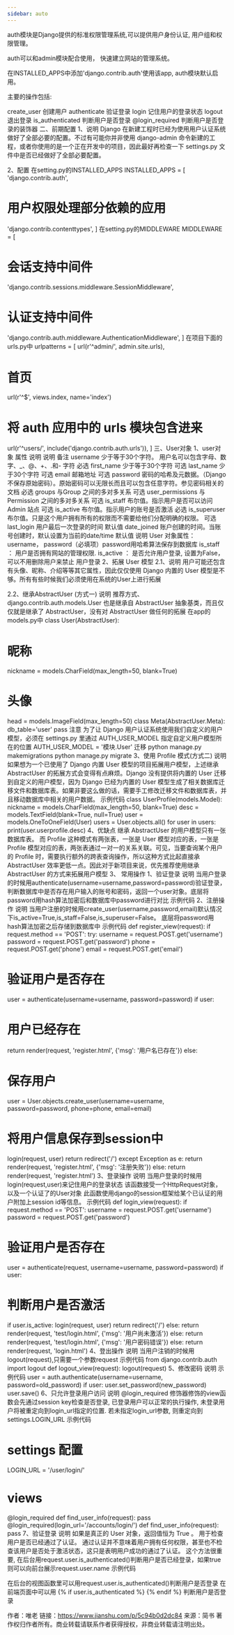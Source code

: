 ```yaml
---
sidebar: auto
---
```

auth模块是Django提供的标准权限管理系统,可以提供用户身份认证, 用户组和权限管理。

auth可以和admin模块配合使用， 快速建立网站的管理系统。

在INSTALLED_APPS中添加'django.contrib.auth'使用该app, auth模块默认启用。

主要的操作包括:

create_user 创建用户
authenticate 验证登录
login 记住用户的登录状态
logout 退出登录
is_authenticated 判断用户是否登录
@login_required 判断用户是否登录的装饰器
二、前期配置
1、说明
Django 在新建工程时已经为使用用户认证系统做好了全部必要的配置。不过有可能你并非使用 django-admin 命令新建的工程，或者你使用的是一个正在开发中的项目，因此最好再检查一下 settings.py 文件中是否已经做好了全部必要配置。

2、配置
在setting.py的INSTALLED_APPS
INSTALLED_APPS = [
'django.contrib.auth',   
# 用户权限处理部分依赖的应用    
'django.contrib.contenttypes',
]
在setting.py的MIDDLEWARE
MIDDLEWARE = [
# 会话支持中间件
'django.contrib.sessions.middleware.SessionMiddleware',
# 认证支持中间件
'django.contrib.auth.middleware.AuthenticationMiddleware',
]
在项目下面的urls.py中
urlpatterns = [
url(r'^admin/', admin.site.urls),
# 首页
url(r'^$', views.index, name='index')
# 将 auth 应用中的 urls 模块包含进来
url(r'^users/', include('django.contrib.auth.urls')),
]
三、User对象
1、user对象
属性
说明	说明	备注
username	少于等于30个字符。 用户名可以包含字母、数字、_、@、+、.和- 字符	必选
first_name	少于等于30个字符	可选
last_name	少于30个字符	可选
email	邮箱地址	可选
password	密码的哈希及元数据。（Django 不保存原始密码）。原始密码可以无限长而且可以包含任意字符。参见密码相关的文档	必选
groups	与Group 之间的多对多关系	可选
user_permissions	与Permission 之间的多对多关系	可选
is_staff	布尔值。指示用户是否可以访问Admin 站点	可选
is_active	布尔值。指示用户的账号是否激活	必选
is_superuser	布尔值。只是这个用户拥有所有的权限而不需要给他们分配明确的权限。	可选
last_login	用户最后一次登录的时间	默认值
date_joined	账户创建的时间。当账号创建时，默认设置为当前的date/time	默认值
说明
User 对象属性：username， password（必填项）password用哈希算法保存到数据库
is_staff ： 用户是否拥有网站的管理权限.
is_active ： 是否允许用户登录, 设置为False，可以不用删除用户来禁止 用户登录
2、拓展 User 模型
2.1、说明
用户可能还包含有头像、昵称、介绍等等其它属性，因此仅仅使用 Django 内置的 User 模型是不够。所有有些时候我们必须使用在系统的User上进行拓展

2.2、继承AbstractUser (方式一)
说明
推荐方式、django.contrib.auth.models.User 也是继承自 AbstractUser 抽象基类，而且仅仅就是继承了 AbstractUser，没有对 AbstractUser 做任何的拓展
在app的models.py中
class User(AbstractUser):
# 昵称
nickname = models.CharField(max_length=50, blank=True)
# 头像
head = models.ImageField(max_length=50)
class Meta(AbstractUser.Meta):
db_table='user'
pass
注意
为了让 Django 用户认证系统使用我们自定义的用户模型，必须在 settings.py 里通过 AUTH_USER_MODEL 指定自定义用户模型所在的位置
AUTH_USER_MODEL = '模块.User'
迁移
python manage.py makemigrations
python manage.py migrate
3、使用 Profile 模式(方式二)
说明
如果想为一个已使用了 Django 内置 User 模型的项目拓展用户模型，上述继承 AbstractUser 的拓展方式会变得有点麻烦。Django 没有提供将内置的 User 迁移到自定义的用户模型，因为 Django 已经为内置的 User 模型生成了相关数据库迁移文件和数据库表。如果非要这么做的话，需要手工修改迁移文件和数据库表，并且移动数据库中相关的用户数据。
示例代码
class UserProfile(models.Model):
nickname = models.CharField(max_length=50, blank=True)
desc = models.TextField(blank=True, null=True)
user = models.OneToOneField(User)
users = User.objects.all()
for user in users:
print(user.userprofile.desc)
4、优缺点
继承 AbstractUser 的用户模型只有一张数据库表。
而 Profile 这种模式有两张表，一张是 User 模型对应的表，一张是 Profile 模型对应的表，两张表通过一对一的关系关联。可见，当要查询某个用户的 Profile 时，需要执行额外的跨表查询操作，所以这种方式比起直接承AbstractUser 效率更低一点。因此对于新项目来说，优先推荐使用继承 AbstractUser 的方式来拓展用户模型
3、 常用操作
1、验证登录
说明
当用户登录的时候用authenticate(username=username,password=password)验证登录，判断数据库中是否存在用户输入的账号和密码，返回一个user对象。底层将password用hash算法加密后和数据库中password进行对比
示例代码
2、注册操作
说明
当用户注册的时候用create_user(username,password,email)默认情况下is_active=True,is_staff=False,is_superuser=False。
底层将password用hash算法加密之后存储到数据库中
示例代码
def register_view(request):
if request.method == 'POST':
try:
username = request.POST.get('username')
password = request.POST.get('password')
phone = request.POST.get('phone')
email = request.POST.get('email')
# 验证用户是否存在
user = authenticate(username=username, password=password)
if user:
# 用户已经存在
return render(request, 'register.html', {'msg': '用户名已存在'})
else:
# 保存用户
user = User.objects.create_user(username=username,
password=password,
phone=phone,
email=email)
# 将用户信息保存到session中
login(request, user)
return redirect('/')
except Exception as e:
return render(request, 'register.html', {'msg': '注册失败'})
else:
return render(request, 'register.html')
3、登录操作
说明
当用户登录的时候用login(request,user)来记住用户的登录状态
该函数接受一个HttpRequest对象，以及一个认证了的User对象
此函数使用django的session框架给某个已认证的用户附加上session id等信息。
示例代码
def login_view(request):
if request.method == 'POST':
username = request.POST.get('username')
password = request.POST.get('password')
# 验证用户是否存在
user = authenticate(request, username=username, password=password)
if user:
# 判断用户是否激活
if user.is_active:
login(request, user)
return redirect('/')
else:
return render(request, 'test/login.html', {'msg': '用户尚未激活'})
else:
return render(request, 'test/login.html', {'msg': '用户密码错误'})
else:
return render(request, 'login.html')
4、登出操作
说明
当用户注销的时候用logout(request),只需要一个参数request
示例代码
from django.contrib.auth import logout
def logout_view(request):
logout(request)
5、修改密码
说明
示例代码
user = auth.authenticate(username=username, password=old_password)
if user:
user.set_password(new_password)
user.save()
6、只允许登录用户访问
说明
@login_required 修饰器修饰的view函数会先通过session key检查是否登录,
已登录用户可以正常的执行操作, 未登录用户将被重定向到login_url指定的位置. 若未指定login_url参数, 则重定向到settings.LOGIN_URL
示例代码
# settings 配置
LOGIN_URL = '/user/login/'
# views
@login_required
def find_user_info(request):
pass
@login_required(login_url='/accounts/login/')
def find_user_info(request):
pass
7、验证登录
说明
如果是真正的 User 对象，返回值恒为 True 。 用于检查用户是否已经通过了认证。 通过认证并不意味着用户拥有任何权限，甚至也不检查该用户是否处于激活状态，这只是表明用户成功的通过了认证。 这个方法很重要, 在后台用request.user.is_authenticated()判断用户是否已经登录，如果true则可以向前台展示request.user.name
示例代码

在后台的视图函数里可以用request.user.is_authenticated()判断用户是否登录
在前端页面中可以用
{% if user.is_authenticated %}
{% endif %}
判断用户是否登录

作者：唯老
链接：https://www.jianshu.com/p/5c94b0d2dc84
来源：简书
著作权归作者所有。商业转载请联系作者获得授权，非商业转载请注明出处。
